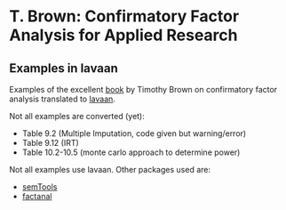 # T. Brown: Confirmatory Factor Analysis for Applied Research
## Examples in lavaan

Examples of the excellent [book](http://people.bu.edu/tabrown/cfabook.html) by Timothy Brown on confirmatory factor analysis translated to [lavaan](http://lavaan.org).

Not all examples are converted (yet):

- Table 9.2 (Multiple Imputation, code given but warning/error)
- Table 9.12 (IRT)
- Table 10.2-10.5 (monte carlo approach to determine power)

Not all examples use lavaan. Other packages used are:

- [semTools](http://cran.r-project.org/web/packages/semTools/index.html)
- [factanal](http://rss.acs.unt.edu/Rdoc/library/stats/html/factanal.html)
